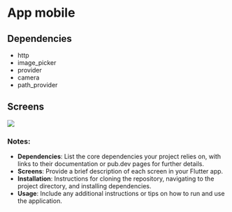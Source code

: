 # App mobile

## Dependencies


- http
-  image_picker
-  provider
- camera
- path_provider

## Screens
<img src="captures/capture.png">


### Notes:
- **Dependencies**: List the core dependencies your project relies on, with links to their documentation or pub.dev pages for further details.
- **Screens**: Provide a brief description of each screen in your Flutter app.
- **Installation**: Instructions for cloning the repository, navigating to the project directory, and installing dependencies.
- **Usage**: Include any additional instructions or tips on how to run and use the application.
